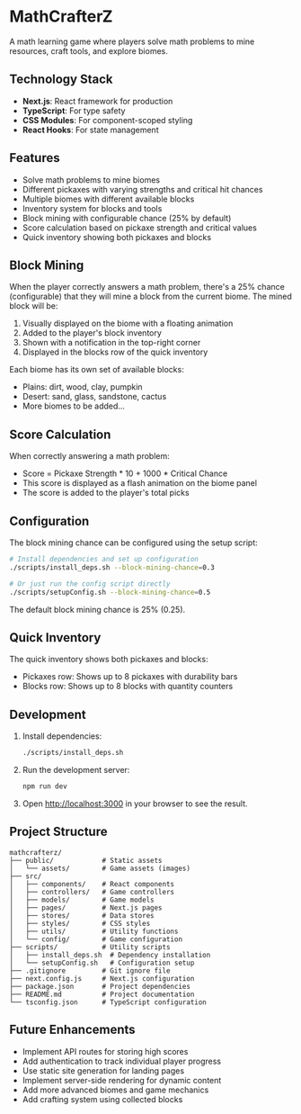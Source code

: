 # MathCrafterZ

A math learning game where players solve math problems to mine resources, craft tools, and explore biomes.

## Technology Stack

- **Next.js**: React framework for production
- **TypeScript**: For type safety
- **CSS Modules**: For component-scoped styling
- **React Hooks**: For state management

## Features

- Solve math problems to mine biomes
- Different pickaxes with varying strengths and critical hit chances
- Multiple biomes with different available blocks
- Inventory system for blocks and tools
- Block mining with configurable chance (25% by default)
- Score calculation based on pickaxe strength and critical values
- Quick inventory showing both pickaxes and blocks

## Block Mining

When the player correctly answers a math problem, there's a 25% chance (configurable) that they will mine a block from the current biome. The mined block will be:

1. Visually displayed on the biome with a floating animation
2. Added to the player's block inventory
3. Shown with a notification in the top-right corner
4. Displayed in the blocks row of the quick inventory

Each biome has its own set of available blocks:
- Plains: dirt, wood, clay, pumpkin
- Desert: sand, glass, sandstone, cactus
- More biomes to be added...

## Score Calculation

When correctly answering a math problem:
- Score = Pickaxe Strength * 10 + 1000 * Critical Chance
- This score is displayed as a flash animation on the biome panel
- The score is added to the player's total picks

## Configuration

The block mining chance can be configured using the setup script:

```bash
# Install dependencies and set up configuration
./scripts/install_deps.sh --block-mining-chance=0.3

# Or just run the config script directly
./scripts/setupConfig.sh --block-mining-chance=0.5
```

The default block mining chance is 25% (0.25).

## Quick Inventory

The quick inventory shows both pickaxes and blocks:
- Pickaxes row: Shows up to 8 pickaxes with durability bars
- Blocks row: Shows up to 8 blocks with quantity counters

## Development

1. Install dependencies:
   ```bash
   ./scripts/install_deps.sh
   ```

2. Run the development server:
   ```bash
   npm run dev
   ```

3. Open [http://localhost:3000](http://localhost:3000) in your browser to see the result.

## Project Structure

```
mathcrafterz/
├── public/            # Static assets
│   └── assets/        # Game assets (images)
├── src/
│   ├── components/    # React components
│   ├── controllers/   # Game controllers
│   ├── models/        # Game models
│   ├── pages/         # Next.js pages
│   ├── stores/        # Data stores
│   ├── styles/        # CSS styles
│   ├── utils/         # Utility functions
│   └── config/        # Game configuration
├── scripts/           # Utility scripts
│   ├── install_deps.sh  # Dependency installation
│   └── setupConfig.sh   # Configuration setup
├── .gitignore         # Git ignore file
├── next.config.js     # Next.js configuration
├── package.json       # Project dependencies
├── README.md          # Project documentation
└── tsconfig.json      # TypeScript configuration
```

## Future Enhancements

- Implement API routes for storing high scores
- Add authentication to track individual player progress
- Use static site generation for landing pages
- Implement server-side rendering for dynamic content
- Add more advanced biomes and game mechanics
- Add crafting system using collected blocks 